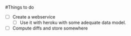 #Things to do

* [ ] Create a webservice
  * [ ] Use it with heroku with some adequate data model.
* [ ] Compute diffs and store somewhere

